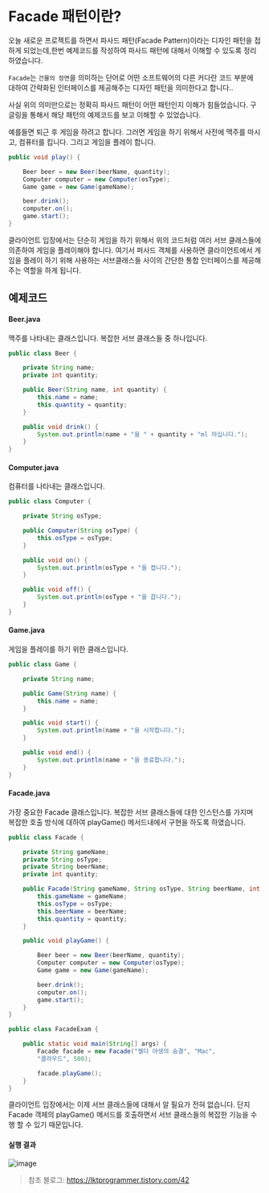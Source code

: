 # Facade 패턴이란?

오늘 새로운 프로젝트를 하면서 파사드 패턴(Facade Pattern)이라는 디자인 패턴을 접하게 되었는데,한번 예제코드를 작성하여 파사드 패턴에 대해서 이해할 수 있도록 정리하였습니다.

`Facade`는 `건물의 정면`을 의미하는 단어로 어떤 소프트웨어의 다른 커다란 코드 부분에 대하여 간략화된 인터페이스를 제공해주는 디자인 패턴을 의미한다고 합니다..

사실 위의 의미만으로는 정확히 파사드 패턴이 어떤 패턴인지 이해가 힘들었습니다. 구글링을 통해서 해당 패턴의 예제코드를 보고 이해할 수 있었습니다.

예를들면 퇴근 후 게임을 하려고 합니다. 그러면 게임을 하기 위해서 사전에 맥주를 마시고, 컴퓨터를 킵니다. 그리고 게임을 플레이 합니다. 

```java
public void play() {

    Beer beer = new Beer(beerName, quantity);
    Computer computer = new Computer(osType);
    Game game = new Game(gameName);

    beer.drink();
    computer.on();
    game.start();
}
```

클라이언트 입장에서는 단순히 게임을 하기 위해서 위의 코드처럼 여러 서브 클래스들에 의존하여 게임을 플레이해야 합니다. 여기서 퍼사드 객체를 사용하면 클라이언트에서 게임을 플레이 하기 위해 사용하는 서브클래스들 사이의 간단한 통합 인터페이스를 제공해주는 역할을 하게 됩니다.

## 예제코드

#### Beer.java

맥주를 나타내는 클래스입니다. 복잡한 서브 클래스들 중 하나입니다.

```java
public class Beer {

    private String name;
    private int quantity;

    public Beer(String name, int quantity) {
        this.name = name;
        this.quantity = quantity;
    }

    public void drink() {
        System.out.println(name + "을 " + quantity + "ml 마십니다.");
    }
}
```

#### Computer.java

컴퓨터를 나타내는 클래스입니다.

```java
public class Computer {

    private String osType;

    public Computer(String osType) {
        this.osType = osType;
    }

    public void on() {
        System.out.println(osType + "을 켭니다.");
    }

    public void off() {
        System.out.println(osType + "을 끕니다.");
    }
}
```

#### Game.java

게임을 플레이를 하기 위한 클래스입니다.

```java
public class Game {

    private String name;

    public Game(String name) {
        this.name = name;
    }

    public void start() {
        System.out.println(name + "을 시작합니다.");
    }

    public void end() {
        System.out.println(name + "을 종료합니다.");
    }
}
```

#### Facade.java

가장 중요한 Facade 클래스입니다. 복잡한 서브 클래스들에 대한 인스턴스를 가지며 복잡한 호출 방식에 대하여 playGame() 메서드내에서 구현을 하도록 하였습니다.

```java
public class Facade {

    private String gameName;
    private String osType;
    private String beerName;
    private int quantity;

    public Facade(String gameName, String osType, String beerName, int quantity) {
        this.gameName = gameName;
        this.osType = osType;
        this.beerName = beerName;
        this.quantity = quantity;
    }

    public void playGame() {

        Beer beer = new Beer(beerName, quantity);
        Computer computer = new Computer(osType);
        Game game = new Game(gameName);

        beer.drink();
        computer.on();
        game.start();
    }
}

public class FacadeExam {

    public static void main(String[] args) {
        Facade facade = new Facade("젤다 야생의 숨결", "Mac", 
        "클라우드", 500);

        facade.playGame();
    }
}
```

클라이언트 입장에서는 이제 서브 클래스들에 대해서 알 필요가 전혀 없습니다. 단지 Facade 객체의 playGame() 메서드를 호출하면서 서브 클래스들의 복잡한 기능을 수행 할 수 있기 때문입니다.

#### 실행 결과

![image](https://user-images.githubusercontent.com/22395934/126334027-a875b3fe-36a5-4c3f-b312-96332275bd23.png)



> 참조 블로그: https://lktprogrammer.tistory.com/42
